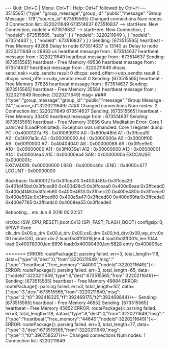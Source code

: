 --- Quit: Ctrl+C | Menu: Ctrl+T | Help: Ctrl+T followed by Ctrl+H ---
3515565] {"type":"group_message","group_id":"public","message":"Group Message : 178","source_id":673515565}
Changed connections
Num nodes: 3
Connection list: 3220211649 673514637 673516837
--> startHere: New Connection, nodeId = 673516837
--> startHere: New Connection, {
  "nodeId": 673515565,
  "subs": [
    {
      "nodeId": 3220211649
    },
    {
      "nodeId": 673514637
    },
    {
      "nodeId": 673516837
    }
  ]
}
Sending: [673515565] heartbeat - Free Memory 49288
Delay to node 673514637 is 13140 us
Delay to node 3220211649 is 29933 us
heartbeat message from : 673514637
heartbeat message from : 3220211649
heartbeat message from : 673514637
Sending: [673515565] heartbeat - Free Memory 49536
heartbeat message from : 673514637
heartbeat message from : 3220211649
dhcps: send_nak>>udp_sendto result 0
dhcps: send_offer>>udp_sendto result 0
dhcps: send_offer>>udp_sendto result 0
Sending: [673515565] heartbeat - Free Memory 37828
heartbeat message from : 673514637
Sending: [673515565] heartbeat - Free Memory 35584
heartbeat message from : 3220211649
Receive: [3220211649] msg= #### {"type":"group_message","group_id":"public","message":"Group Message : 24","source_id":3220211649}  ####
Changed connections
Num nodes: 2
Connection list: 3220211649 673514637
Sending: [673515565] heartbeat - Free Memory 33400
heartbeat message from : 673514637
Sending: [673515565] heartbeat - Free Memory 31656
Guru Meditation Error: Core  1 panic'ed (LoadProhibited). Exception was unhandled.
Core 1 register dump:
PC      : 0x4000127a  PS      : 0x00060930  A0      : 0x800d48fd  A1      : 0x3ffcea10  
A2      : 0x3f401a3c  A3      : 0x00000000  A4      : 0x0000000a  A5      : 0x0000ff00  
A6      : 0x00ff0000  A7      : 0x40404040  A8      : 0x00000068  A9      : 0x3ffce9e0  
A10     : 0x00000000  A11     : 0x3f4039e1  A12     : 0x00000000  A13     : 0x00000001  
A14     : 0x00000ea4  A15     : 0x00000ea4  SAR     : 0x0000000a  EXCCAUSE: 0x0000001c  
EXCVADDR: 0x00000000  LBEG    : 0x4000c46c  LEND    : 0x4000c477  LCOUNT  : 0x00000000  

Backtrace: 0x4000127a:0x3ffcea10 0x400d48fa:0x3ffcea20 0x401d45bd:0x3ffcea80 0x400d28c5:0x3ffceaa0 0x400d6eae:0x3ffcead0 0x400d4f46:0x3ffceb60 0x400e4613:0x3ffcec20 0x400e480b:0x3ffcece0 0x400e592e:0x3ffced60 0x400e5a47:0x3ffced80 0x400d69fa:0x3ffceda0 0x400e7785:0x3ffcedc0 0x4008ea55:0x3ffcede0

Rebooting...
ets Jun  8 2016 00:22:57

rst:0xc (SW_CPU_RESET),boot:0x13 (SPI_FAST_FLASH_BOOT)
configsip: 0, SPIWP:0xee
clk_drv:0x00,q_drv:0x00,d_drv:0x00,cs0_drv:0x00,hd_drv:0x00,wp_drv:0x00
mode:DIO, clock div:2
load:0x3fff0018,len:4
load:0x3fff001c,len:1044
load:0x40078000,len:8896
load:0x40080400,len:5828
entry 0x400806ac

=======
ERROR: routePackage(): parsing failed. err=3, total_length=118, data={"type":8,"dest":0,"from":3220211649,"msg":"{\"type\":\"heartbeat\",\"free_memory\":\"44000\",\"nodeId\":3220211649}"}<--
ERROR: routePackage(): parsing failed. err=3, total_length=65, data={"nodeId":3220211649,"type":6,"dest":673515565,"from":3220211649}<--
Sending: [673515565] heartbeat - Free Memory 49984
ERROR: routePackage(): parsing failed. err=3, total_length=107, data={"type":3,"dest":673515565,"from":3220211649,"msg":{"type":2,"t0":392418325,"t1":392469175,"t2":392469844}}<--
Sending: [673515565] heartbeat - Free Memory 46552
Sending: [673515565] heartbeat - Free Memory 45852
ERROR: routePackage(): parsing failed. err=3, total_length=118, data={"type":8,"dest":0,"from":3220211649,"msg":"{\"type\":\"heartbeat\",\"free_memory\":\"44640\",\"nodeId\":3220211649}"}<--
ERROR: routePackage(): parsing failed. err=3, total_length=77, data={"type":3,"dest":673515565,"from":3220211649,"msg":{"type":1,"t0":396758537}}<--
Changed connections
Num nodes: 1
Connection list: 3220211649